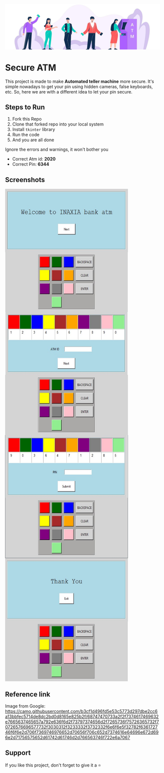 ![](banner.jpg)
# Secure ATM
This project is made to make **Automated teller machine** more secure. It's simple nowadays to get your pin using hidden cameras, false keyboards, etc. So, here we are with a different idea to let your pin secure.



## Steps to Run
1. Fork this Repo
2. Clone that forked repo into your local system
3. Install `tkinter` library 
4. Run the code
5. And you are all done

Ignore the errors and warnings, it won't bother you
- Correct Atm id: **2020**
- Correct Pin: **6344**



## Screenshots
<img align="left" src="screenshots/page0.jpg" height=400 width=400>
<img align="center" src="screenshots/page1.jpg" height=400 width=400>
<img align="left" src="screenshots/page2.jpg" height=400 width=400>
<img align="center" src="screenshots/page3.jpg" height=400 width=400>

## Reference link
Image from Google: https://camo.githubusercontent.com/b3cf1d496fd5e53c5773d297dbe2cc6a13bbfec5714de8dc2bd0d8165e825b2f/68747470733a2f2f7374617469632e7665637465657a792e636f6d2f73797374656d2f7265736f75726365732f70726576696577732f3030312f3233332f3732332f6e6f6e5f32782f636172746f6f6e2d706f7369746976652d70656f706c652d7374616e64696e672d696e2d71756575652d61742d61746d2d766563746f722e6a7067

## Support
If you like this project, don't forget to give it a ⭐

